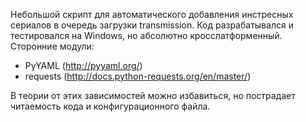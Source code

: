 Небольшой скрипт для автоматического добавления инстресных сериалов в очередь загрузки transmission.
Код разрабатывался и тестировался на Windows, но абсолютно кросслатформенный.
Сторонние модули:
 - PyYAML (http://pyyaml.org/)
 - requests (http://docs.python-requests.org/en/master/)

В теории от этих зависимостей можно избавиться, но пострадает читаемость кода и конфигурационного файла.
